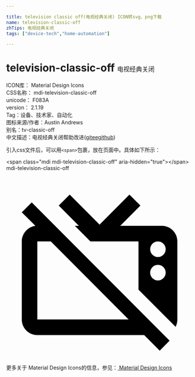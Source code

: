 ```yaml
---

title: television classic off(电视经典关闭) ICON转svg、png下载
name: television-classic-off
zhTips: 电视经典关闭
tags: ["device-tech","home-automation"]

---
```


# television-classic-off  <small style="font-size: 60%;font-weight: 100">电视经典关闭</small>


<div class="detail-page">
<p>
<span>
ICON库：
<span class="badge-secondary badge">Material Design Icons</span> 
</span>
<br/>
<span>
CSS名称：
<span class="badge-secondary badge">mdi-television-classic-off</span> 
</span>
<br/>
<span>
unicode：
<span class="badge-secondary badge">F083A</span> 
<copy-btn content='F083A' btn-title=""></copy-btn>
<copy-btn :content='String.fromCodePoint(parseInt("F083A", 16))' btn-title="复制U"></copy-btn>
</span>
<br/>
<span>
version：
<span class="badge-secondary badge">2.1.19</span> 
</span><br/><span>Tag：<span class="badge-light badge"><router-link to="/tags/device-tech.html">设备、技术</router-link></span><span class="badge-light badge"><router-link to="/tags/home-automation.html">家、自动化</router-link></span></span>
<br/>
<span>图标来源/作者：<span class="badge-light badge">Austin Andrews</span></span> 
<br/>
<span>别名：<span class="badge-light badge">tv-classic-off</span></span><br/><span class="zh-detail">中文描述：<span class="badge-primary badge">电视经典关闭</span><span class="help-link"><span>帮助改进</span>(<a href="https://gitee.com/liuwave/icon-helper/edit/master/json/material/television-classic-off.json" target="_blank" rel="noopener noreferrer">gitee</a><a href="https://github.com/liuwave/icon-helper/edit/master/json/material/television-classic-off.json" target="_blank" rel="noopener noreferrer">github</a></span>)</span><br/>
</p>
</div>
<div class="alert alert-dark">
  <i class="mdi mdi-television-classic-off mdi-48px"></i>
  <i class="mdi mdi-television-classic-off mdi-36px"></i>
  <i class="mdi mdi-television-classic-off mdi-24px"></i>
  <i class="mdi mdi-television-classic-off mdi-18px"></i>
</div>
<div>
  <p>引入css文件后，可以用<code>&lt;span&gt;</code>包裹，放在页面中。具体如下所示：    
  </p>
  <div class="alert alert-primary" style="font-size: 14px">
    &lt;span class="mdi mdi-television-classic-off" aria-hidden="true"&gt;&lt;/span&gt;
    <copy-btn content='<span class="mdi mdi-television-classic-off" aria-hidden="true"></span>'></copy-btn>
  </div>
  <div class="alert alert-secondary">
    <i class="mdi mdi-television-classic-off"
    style="font-size: 24px"
    aria-hidden="true"></i> mdi-television-classic-off
    <copy-btn content="mdi-television-classic-off" btn-title="复制图标名称"></copy-btn>
  </div>
</div>
<div id="svg" class="svg-wrap">
<svg xmlns="http://www.w3.org/2000/svg" viewBox="0 0 24 24"><path d="M2,5.27L3.28,4L21,21.72L19.73,23L17.73,21H4C2.89,21 2,20.11 2,19V9C2,8 2.76,7.14 3.75,7L2,5.27M8.16,3L12,6.84L15.84,3L17.25,4.41L14.66,7H20C21.11,7 22,7.89 22,9V19C22,19.34 21.92,19.66 21.77,19.94L17,15.18V9H10.82L8.82,7H9.34L6.75,4.41L8.16,3M4,9V19H15.73L5.73,9H4M19.5,9A1,1 0 0,0 18.5,10A1,1 0 0,0 19.5,11A1,1 0 0,0 20.5,10A1,1 0 0,0 19.5,9M19.5,12A1,1 0 0,0 18.5,13A1,1 0 0,0 19.5,14A1,1 0 0,0 20.5,13A1,1 0 0,0 19.5,12Z" /></svg>
</div>
<detail full-name='mdi-television-classic-off'></detail>
    
<div><p>更多关于 Material Design Icons的信息，参见：<a target="_blank" href="https://iconhelper.cn/material.html"> Material Design Icons</a>
</p></div>
